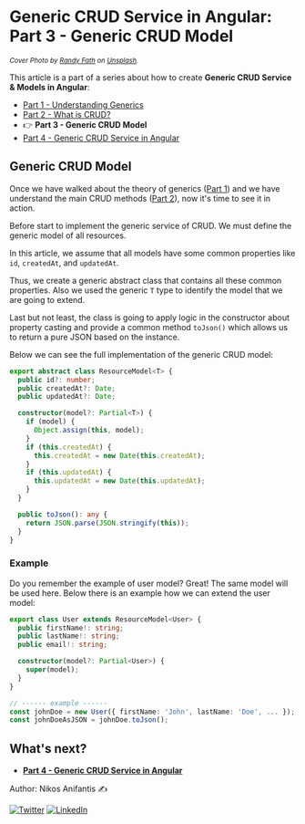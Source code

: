 # Generic CRUD Service in Angular: Part 3 - Generic CRUD Model

<sup>_Cover Photo by [Randy Fath](https://unsplash.com/@randyfath?utm_source=unsplash&utm_medium=referral&utm_content=creditCopyTex) on [Unsplash](https://unsplash.com/)._</sup>

This article is a part of a series about how to create **Generic CRUD Service & Models in Angular**:

- [Part 1 - Understanding Generics](https://dev.to/nikosanif/generic-crud-service-in-angular-part-1-understanding-generics-2n75)
- [Part 2 - What is CRUD?](https://dev.to/nikosanif/generic-crud-service-in-angular-part-2-what-is-crud-30ek)
- :point_right: **Part 3 - Generic CRUD Model**
- [Part 4 - Generic CRUD Service in Angular](https://dev.to/nikosanif/generic-crud-service-in-angular-part-4-3neo)

## Generic CRUD Model

Once we have walked about the theory of generics ([Part 1](https://dev.to/nikosanif/generic-crud-service-in-angular-part-1-understanding-generics-2n75)) and we have understand the main CRUD methods ([Part 2](https://dev.to/nikosanif/generic-crud-service-in-angular-part-2-what-is-crud-30ek)), now it's time to see it in action.

Before start to implement the generic service of CRUD. We must define the generic model of all resources.

In this article, we assume that all models have some common properties like `id`, `createdAt`, and `updatedAt`.

Thus, we create a generic abstract class that contains all these common properties.
Also we used the generic `T` type to identify the model that we are going to extend.

Last but not least, the class is going to apply logic in the constructor about property casting and provide a common method `toJson()` which allows us to return a pure JSON based on the instance.

Below we can see the full implementation of the generic CRUD model:

```ts
export abstract class ResourceModel<T> {
  public id?: number;
  public createdAt?: Date;
  public updatedAt?: Date;

  constructor(model?: Partial<T>) {
    if (model) {
      Object.assign(this, model);
    }
    if (this.createdAt) {
      this.createdAt = new Date(this.createdAt);
    }
    if (this.updatedAt) {
      this.updatedAt = new Date(this.updatedAt);
    }
  }

  public toJson(): any {
    return JSON.parse(JSON.stringify(this));
  }
}
```

### Example

Do you remember the example of user model? Great! The same model will be used here. Below there is an example how we can extend the user model:

```ts
export class User extends ResourceModel<User> {
  public firstName!: string;
  public lastName!: string;
  public email!: string;

  constructor(model?: Partial<User>) {
    super(model);
  }
}

// ------ example ------
const johnDoe = new User({ firstName: 'John', lastName: 'Doe', ... });
const johnDoeAsJSON = johnDoe.toJson();
```

## What's next?

- **[Part 4 - Generic CRUD Service in Angular](https://dev.to/nikosanif/generic-crud-service-in-angular-part-4-3neo)**

Author: Nikos Anifantis ✍️

[![Twitter](https://img.shields.io/twitter/url/https/twitter.com/nikosanif.svg?style=social&label=Follow%20nikosanif)](https://twitter.com/nikosanif) [![LinkedIn](https://img.shields.io/badge/LinkedIn-blue?style=social&style=flat&logo=linkedin&labelColor=blue&label=Connect%20Nikos%20Anifantis)](https://www.linkedin.com/in/nikosanifantis/)
